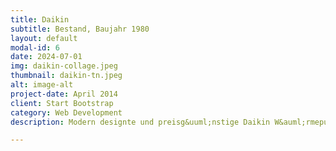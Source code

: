 ```yaml
---
title: Daikin
subtitle: Bestand, Baujahr 1980
layout: default
modal-id: 6
date: 2024-07-01
img: daikin-collage.jpeg
thumbnail: daikin-tn.jpeg
alt: image-alt
project-date: April 2014
client: Start Bootstrap
category: Web Development
description: Modern designte und preisg&uuml;nstige Daikin W&auml;rmepumpe.

---
```

